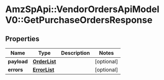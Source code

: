 # AmzSpApi::VendorOrdersApiModelV0::GetPurchaseOrdersResponse

## Properties
Name | Type | Description | Notes
------------ | ------------- | ------------- | -------------
**payload** | [**OrderList**](OrderList.md) |  | [optional] 
**errors** | [**ErrorList**](ErrorList.md) |  | [optional] 

